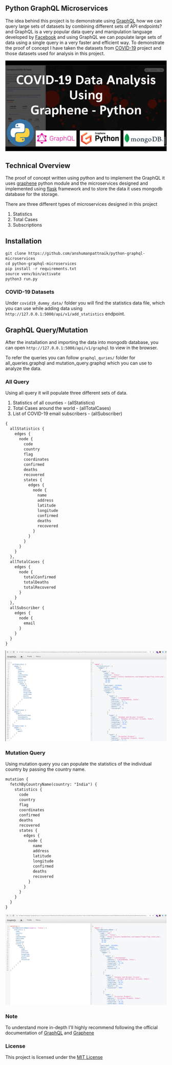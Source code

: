 ## Python GraphQL Microservices
The idea behind this project is to demonstrate using [GraphQL](https://graphql.org/) how we can query large sets of datasets by combining different sets of API endpoints? and GraphQL is a very popular data query and manipulation language developed by [Facebook](https://developers.facebook.com/docs/graph-api/) and using GraphQL we can populate large sets of data using a single query in a very faster and efficient way. To demonstrate the proof of concept I have taken the datasets from [COVID-19](https://github.com/anshumanpattnaik/covid19-full-stack-application) project and those datasets used for analysis in this project.

<img src="screenshots/thumbnail.png"/>

## Technical Overview
The proof of concept written using python and to implement the GraphQL it uses [graphene](https://pypi.org/project/graphene/) python module and the microservices designed and implemented using [flask](https://flask.palletsprojects.com/en/1.1.x/) framework and to store the data it uses mongodb database for the storage.

There are three different types of microservices designed in this project

1. Statistics
2. Total Cases
3. Subscriptions

## Installation
`````````````````````````````````````````````````````````````````````````
git clone https://github.com/anshumanpattnaik/python-graphql-microservices
cd python-graphql-microservices
pip install -r requirements.txt
source venv/bin/activate
python3 run.py
`````````````````````````````````````````````````````````````````````````

### COVID-19 Datasets
Under `covid19_dummy_data/` folder you will find the statistics data file, which you can use while adding data using `http://127.0.0.1:5000/api/v1/add_statistics` endpoint.

## GraphQL Query/Mutation
After the installation and importing the data into mongodb database, you can open `http://127.0.0.1:5000/api/v1/graphql` to view in the browser.

To refer the queries you can follow `graphql_quries/` folder for all_queries.graphql and mutation_query.graphql which you can use to analyze the data.

### All Query
Using all query it will populate three different sets of data.

1. Statistics of all counties - (allStatistics)
2. Total Cases around the world - (allTotalCases)
3. List of COVID-19 email subscribers - (allSubscriber)

``````````````````````````````````````````````````````````````````````````````
{
  allStatistics {
    edges {
      node {
        code
        country
        flag
        coordinates
        confirmed
        deaths
        recovered
        states {
          edges {
            node {
              name
              address
              latitude
              longitude
              confirmed
              deaths
              recovered
            }
          }
        }
      }
    }
  },
  allTotalCases {
    edges {
      node {
        totalConfirmed
        totalDeaths
        totalRecovered
      }
    }
  },
  allSubscriber {
    edges {
      node {
        email
      }
    }
  }
}
``````````````````````````````````````````````````````````````````````````````
<img src="screenshots/all_queries.png"/>


### Mutation Query
Using mutation query you can populate the statistics of the individual country by passing the country name.

````````````````````````````````````````````````````````````````````
mutation {
  fetchByCountryName(country: "India") {
    statistics {
      code
      country
      flag
      coordinates
      confirmed
      deaths
      recovered
      states {
        edges {
          node {
            name
            address
            latitude
            longitude
            confirmed
            deaths
            recovered
          }
        }
      }
    }
  }
}
````````````````````````````````````````````````````````````````````

<img src="screenshots/mutation.png"/>

### Note
To understand more in-depth I'll highly recommend following the official documentation of [GraphQL](https://graphql.org/code/#python) and [Graphene](https://docs.graphene-python.org/en/latest/quickstart/)

### License
This project is licensed under the [MIT License](LICENSE)